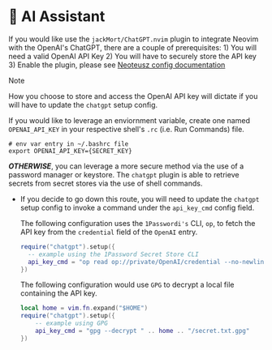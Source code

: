 # 🤖 AI Assistant

If you would like use the `jackMort/ChatGPT.nvim` plugin to integrate Neovim with the OpenAI's ChatGPT, there are a couple of prerequisites:
    1) You will need a valid OpenAI API Key
    2) You will have to securely store the API key
    3) Enable the plugin, please see [Neoteusz config documentation](/docs/neoteusz-config.md)

>[!NOTE]
> How you choose to store and access the OpenAI API key will dictate if you will have to update the `chatgpt` setup config.

If you would like to leverage an enviornment variable, create one named `OPENAI_API_KEY` in your respective shell's `.rc` (i.e. Run Commands) file.
```shell 
# env var entry in ~/.bashrc file
export OPENAI_API_KEY={SECRET_KEY}
```

**_OTHERWISE_**, you can leverage a more secure method via the use of a password manager or keystore. The `chatgpt` plugin is able to retrieve secrets from secret stores via the use of shell commands.
- If you decide to go down this route, you will need to update the `chatgpt` setup config to invoke a command under the `api_key_cmd` config field.

  The following configuration uses the `1Passwordi's` CLI, `op`, to fetch the API key from the `credential` field of the `OpenAI` entry.

  ```lua
  require("chatgpt").setup({
    -- example using the 1Password Secret Store CLI
    api_key_cmd = "op read op://private/OpenAI/credential --no-newline"
  })
  ```
  The following configuration would use `GPG` to decrypt a local file containing the
  API key.

  ```lua
  local home = vim.fn.expand("$HOME")
  require("chatgpt").setup({
      -- example using GPG
      api_key_cmd = "gpg --decrypt " .. home .. "/secret.txt.gpg"
  })
  ```

